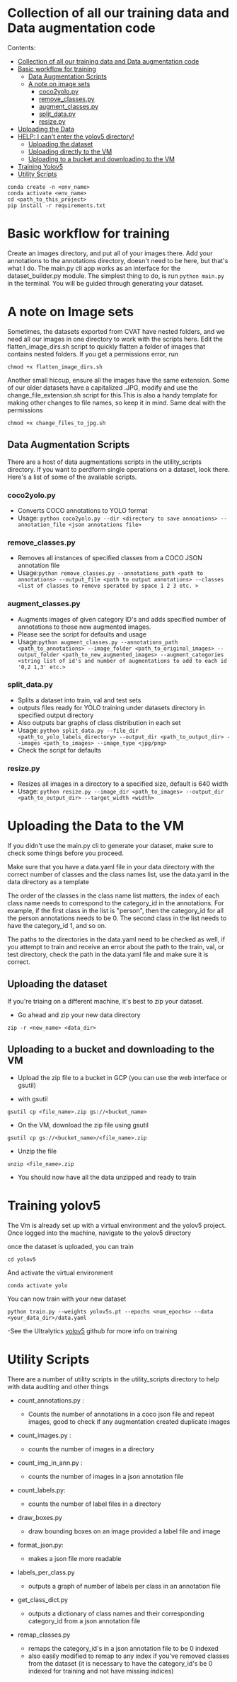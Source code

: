 # Collection of all our training data and Data augmentation code

Contents:

- [Collection of all our training data and Data augmentation code](#collection-of-all-our-training-data-and-data-augmentation-code)
- [Basic workflow for training](#basic-workflow-for-training)
  - [Data Augmentation Scripts](#data-augmentation-scripts)
  - [A note on image sets](#a-note-on-image-sets)
    - [coco2yolo.py](#coco2yolopy)
    - [remove\_classes.py](#remove_classespy)
    - [augment\_classes.py](#augment_classespy)
    - [split\_data.py](#split_datapy)
    - [resize.py](#resizepy)
- [Uploading the Data](#uploading-the-data)
- [HELP: I can't enter the yolov5 directory!](#help-i-cant-enter-the-yolov5-directory)
  - [Uploading the dataset](#uploading-the-dataset)
  - [Uploading directly to the VM](#uploading-directly-to-the-vm)
  - [Uploading to a bucket and downloading to the VM](#uploading-to-a-bucket-and-downloading-to-the-vm)
- [Training Yolov5](#training-yolov5)
- [Utility Scripts](#utility-scripts)
```
conda create -n <env_name> 
conda activate <env_name>
cd <path_to_this_project>
pip install -r requirements.txt
```
# Basic workflow for training
Create an images directory, and put all of your images there.
Add your annotations to the annotations directory, doesn't need to be here, but that's what I do.
The main.py cli app works as an interface for the dataset_builder.py module.
The simplest thing to do, is run ```python main.py``` in the terminal.
You will be guided through generating your dataset.
# A note on Image sets
Sometimes, the datasets exported from CVAT have nested folders, and we need all our images in one directory to work with the scripts here. Edit the flatten_image_dirs.sh script to quickly flatten a folder of images that contains nested folders. If you get a permissions error, run 
```
chmod +x flatten_image_dirs.sh
```
Another small hiccup, ensure all the images have the same extension. Some of our older datasets have a capitalized .JPG, modify and use the change_file_extension.sh script for this.This is also a handy template for making other changes to file names, so keep it in mind. Same deal with the permissions
```
chmod +x change_files_to_jpg.sh
```

## Data Augmentation Scripts
There are a host of data augmentations scripts in the utility_scripts directory. If you want to perdform single operations on a dataset, look there. Here's a list of some of the available scripts.
### coco2yolo.py

 - Converts COCO annotations to YOLO format
- Usage: `python coco2yolo.py --dir <directory to save annoations> --annotation_file <json annotations file> `

  
### remove_classes.py
- Removes all instances of specified classes from a COCO JSON annotation file
- Usage:`python remove_classes.py --annotations_path <path to annotations> --output_file <path to output annotations> --classes <list of classes to remove sperated by space 1 2 3 etc. >`

### augment_classes.py
- Augments images of given category ID's
  and adds specified number of annotations to those new augmented images. 
- Please see the script for defaults and usage
- Usage:`python augment_classes.py --annotations_path <path_to_annotations> --image_folder <path_to_original_images> --output_folder <path_to_new_augmented_images> --augment_categories <string list of id's and number of augmentations to add to each id '0,2 1,3' etc.> `

### split_data.py
- Splits a dataset into train, val and test sets
- outputs files ready for YOLO training under datasets directory in specified output directory
- Also outputs bar graphs of class distribution in each set
- Usage: `python split_data.py --file_dir <path_to_yolo_labels_directory> --output_dir <path_to_output_dir> --images <path_to_images> --image_type <jpg/png>`
- Check the script for defaults

### resize.py
- Resizes all images in a directory to a specified size, default is 640 width
- Usage: `python resize.py --image_dir <path_to_images> --output_dir <path_to_output_dir> --target_width <width>`

# Uploading the Data to the VM

If you didn't use the main.py cli to generate your dataset, make sure to check some things before you proceed.

Make sure that you have a data.yaml file in your data directory with the correct number of classes and the class names list, use the data.yaml in the data directory as a template

 The order of the classes in the class name list matters, the index of each class name needs to correspond to the category_id in the annotations. For example, if the first class in the list is "person", then the category_id for all the person annotations needs to be 0. The second class in the list needs to have the category_id 1, and so on.

 The paths to the directories in the data.yaml need to be checked as well, if you attempt to train and receive an error about the path to the train, val, or test directory, check the path in the data.yaml file and make sure it is correct.

  ## Uploading the dataset
  If you're triaing on a different machine, it's best to zip your dataset.
 - Go ahead and zip your new data directory
  ```
  zip -r <new_name> <data_dir>
  ```

 ## Uploading to a bucket and downloading to the VM
   - Upload the zip file to a bucket in GCP (you can use the web interface or gsutil)

   - with gsutil
   ```
   gsutil cp <file_name>.zip gs://<bucket_name>
   ```
   - On the VM, download the zip file using gsutil
   ```
   gsutil cp gs://<bucket_name>/<file_name>.zip 
   ```
   
   - Unzip the file
   ```
   unzip <file_name>.zip
   ```
   - You should now have all the data unzipped and ready to train
 

 # Training yolov5
 The Vm is already set up with a virtual environment and the yolov5 project. Once logged into the machine, navigate to the yolov5 directory

 once the dataset is uploaded, you can train
 
``` 
cd yolov5
```
And activate the virtual environment
```
conda activate yolo
```
You can now train with your new dataset
```
python train.py --weights yolov5s.pt --epochs <num_epochs> --data <your_data_dir>/data.yaml
```
-See the Ultralytics [yolov5](https://github.com/ultralytics/yolov5) github for more info on training


# Utility Scripts
   There are a number of utility scripts in the utility_scripts directory to help with data auditing and other things

   - count_annotations.py :
       - Counts the number of annotations in a coco json file
   and repeat images, good to check if any augmentation created duplicate images
    
   - count_images.py :
       - counts the number of images in a directory
   - count_img_in_ann.py :
      - counts the number of images in a json annotation file
   - count_labels.py:
      - counts the number of label files in a directory
   - draw_boxes.py
       - draw bounding boxes on an image provided a label file and image
   - format_json.py:
       - makes a json file more readable
   - labels_per_class.py
       - outputs a graph of number of labels per class in an annotation file
   - get_class_dict.py
       - outputs a dictionary of class names and their corresponding category_id from a json annotation file
   - remap_classes.py
       - remaps the category_id's in a json annotation file to be 0 indexed
       - also easily modified to remap to any index if you've removed classes from the dataset (it is necessary to have the category_id's be 0 indexed for training and not have missing indices)